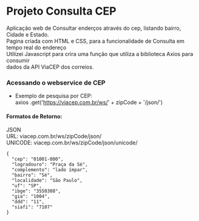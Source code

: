 # Projeto Consulta CEP
Aplicação web de Consultar enderços através do cep, listando bairro, Cidade e Estado.
<br>Pagina criada com HTML e CSS, para a funcionalidade de Consulta em tempo real do endereço 
<br>Utilizei Javascript para crira uma função que utiliza a biblioteca Axios para consumir
<br>dados da API ViaCEP dos correios.


### Acessando o webservice de CEP
* Exemplo de pesquisa por CEP:<br>
   axios
      .get('https://viacep.com.br/ws/' + zipCode + '/json/')<br>
      
      
      
#### Formatos de Retorno: <br>
JSON<br/>
URL: viacep.com.br/ws/zipCode/json/<br>
UNICODE: viacep.com.br/ws/zipCode/json/unicode/

    {
      "cep": "01001-000",
      "logradouro": "Praça da Sé",
      "complemento": "lado ímpar",
      "bairro": "Sé",
      "localidade": "São Paulo",
      "uf": "SP",
      "ibge": "3550308",
      "gia": "1004",
      "ddd": "11",
      "siafi": "7107"
    }
            

      
